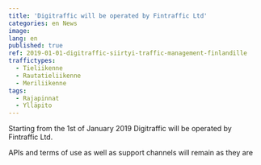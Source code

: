 ```yaml
---
title: 'Digitraffic will be operated by Fintraffic Ltd'
categories: en News
image: 
lang: en
published: true
ref: 2019-01-01-digitraffic-siirtyi-traffic-management-finlandille
traffictypes:
  - Tieliikenne
  - Rautatieliikenne
  - Meriliikenne
tags:
  - Rajapinnat
  - Ylläpito
---
```


Starting from the 1st of January 2019 Digitraffic will be operated by Fintraffic Ltd. 

APIs and terms of use as well as support channels will remain as they are
